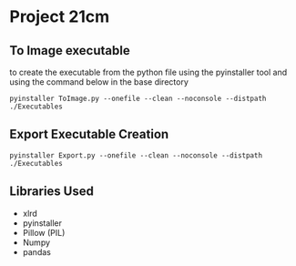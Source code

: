 # Project 21cm 

## To Image executable 
to create the executable from the python file using the pyinstaller tool and using the command below in the base directory

```
pyinstaller ToImage.py --onefile --clean --noconsole --distpath ./Executables
```

## Export Executable Creation
```
pyinstaller Export.py --onefile --clean --noconsole --distpath ./Executables
```


## Libraries Used 
- xlrd
- pyinstaller
- Pillow (PIL)
- Numpy
- pandas